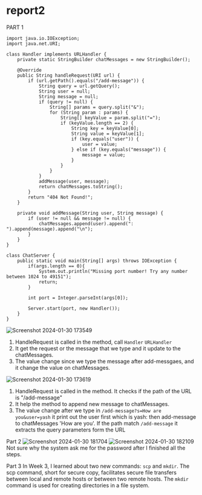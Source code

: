# report2
PART 1
```
import java.io.IOException;
import java.net.URI;

class Handler implements URLHandler {
    private static StringBuilder chatMessages = new StringBuilder();

    @Override
    public String handleRequest(URI url) {
        if (url.getPath().equals("/add-message")) {
            String query = url.getQuery();
            String user = null;
            String message = null;
            if (query != null) {
                String[] params = query.split("&");
                for (String param : params) {
                    String[] keyValue = param.split("=");
                    if (keyValue.length == 2) {
                        String key = keyValue[0];
                        String value = keyValue[1];
                        if (key.equals("user")) {
                            user = value;
                        } else if (key.equals("message")) {
                            message = value;
                        }
                    }
                }
            }
            addMessage(user, message);
            return chatMessages.toString();
        }
        return "404 Not Found!";
    }

    private void addMessage(String user, String message) {
        if (user != null && message != null) {
            chatMessages.append(user).append(": ").append(message).append("\n");
        }
    }
}

class ChatServer {
    public static void main(String[] args) throws IOException {
        if(args.length == 0){
            System.out.println("Missing port number! Try any number between 1024 to 49151");
            return;
        }

        int port = Integer.parseInt(args[0]);

        Server.start(port, new Handler());
    }
}

```
![Screenshot 2024-01-30 173549](https://github.com/3van20230/cse15l-lab-reports/assets/156235233/1bf1efae-5ad2-4460-8462-709360208d5a)
1. HandleRequest is called in the method, call `Handler` `URLHandler` 
2. It get the request or the message that we type and it update to the chatMessages. 
3. The value change since we type the message after add-messgaes, and it change the value on chatMessages. 

![Screenshot 2024-01-30 173619](https://github.com/3van20230/cse15l-lab-reports/assets/156235233/3254b4e4-2edb-4a5a-b38a-a9b805e41f1a)
1. HandleRequest is called in the method. It checks if the path of the URL is "/add-message"
2. It help the method to append new message to chatMessages. 
3. The value change after we type in `/add-message?s=How are you&user=yash` it print out the user first which is yash: then add-message to chatMessages 'How are you'. If the path match `/add-message` it extracts the query parameters form the URL

Part 2
![Screenshot 2024-01-30 181704](https://github.com/3van20230/cse15l-lab-reports/assets/156235233/cc6eb742-ddf7-4f69-ad52-c91ec21d74c7)
![Screenshot 2024-01-30 182109](https://github.com/3van20230/cse15l-lab-reports/assets/156235233/fbb48095-338b-4892-b0f9-7a567558ad77)
Not sure why the system ask me for the password after I finished all the steps. 

Part 3
In Week 3, I learned about two new commands: `scp` and `mkdir`. The scp command, short for secure copy, facilitates secure file transfers between local and remote hosts or between two remote hosts. The `mkdir` command is used for creating directories in a file system.




